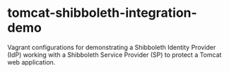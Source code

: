 # tomcat-shibboleth-integration-demo
Vagrant configurations for demonstrating a Shibboleth Identity Provider (IdP) working with a Shibboleth Service Provider (SP) to protect a Tomcat web application.
